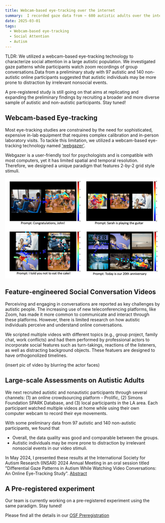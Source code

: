 ```yaml
---
title: Webcam-based eye-tracking over the internet
summary:  I recorded gaze data from ~ 600 autistic adults over the internet while they watched several feature-engineered social conversation videos.
date: 2025-03-01
tags:
  - Webcam-based eye-tracking
  - Social Attention
  - Autism
---
```

TLDR:
We utilized a webcam-based eye-tracking technology to characterize social attention in a large autistic population. We investigated gaze patterns while participants watch zoom recordings of group conversations.Data from a preliminary study with 97 autistic and 140 non-autistic online participants suggested that autistic individuals may be more prone to distraction by irrelevant nonsocial events. 

A pre-registered study is still going on that aims at replicating and expanding the preliminary findings by recruiting a broader and more diverse sample of autistic and non-autistic participants. Stay tuned!

## Webcam-based Eye-tracking
Most eye-tracking studies are constrained by the need for sophisticated, expensive in-lab equipment that requires complex calibration and in-person laboratory visits. To tackle this limitation, we utilized a webcam-based eye-tracking technology named ['webgazer'](https://webgazer.cs.brown.edu/). 

Webgazer is a user-friendly tool for psychologists and is compatible with most computers, yet it has limited spatial and temporal resolution. Therefore, we designed a unique paradigm that features 2-by-2 grid style stimuli. 

![Testing the feasibility of grid style stimuli](webgazer_1.png)

## Feature-engineered Social Conversation Videos
Perceiving and engaging in conversations are reported as key challenges by autistic people. The increasing use of new teleconferencing platforms, like Zoom, has made it more common to communicate and interact through these platforms. However, there is limited research on how autistic individuals perceive and understand online conversations.

We scripted multiple videos with different topics (e.g., group project, family chat, work conflicts) and had them performed by professional actors to incorporate social features such as turn-takings, reactions of the listeners, as well as distracting background objects. These featuers are designed to have orthogonolized timelines.

(insert pic of video by blurring the actor faces)

## Large-scale Assessments on Autistic Adults
We next recruited autistic and nonautistic participants through several channels: (1) an online crowdsourcing platform - Prolific, (2) Simons Foundation SPARK Database, and (3) local participants in the LA area. Each participant watched multiple videos at home while using their own computer webcam to record their eye movements.

With some preliminary data from 97 autistic and 140 non-autistic participants, we found that 
- Overall, the data quality was good and comparable between the groups.
- Autistic individuals may be more prone to distraction by irrelevant nonsocial events in our video stimuli. 

In May 2024, I presented these results at the International Society for Autism Research (INSAR) 2024 Annual Meeting in an oral session titled "Differential Gaze Patterns in Autism While Watching Video Conversations: An Online Eye-Tracking Study". [Abstract](https://cdn.ymaws.com/www.autism-insar.org/resource/resmgr/docs/annualmeeting/abstract_book_2024.pdf)

## A Pre-registered experiment
Our team is currently working on a pre-registered experiment using the same paradigm. Stay tuned! 

Please find all the details in our [OSF Preregistration](https://osf.io/xa5kd/) 
